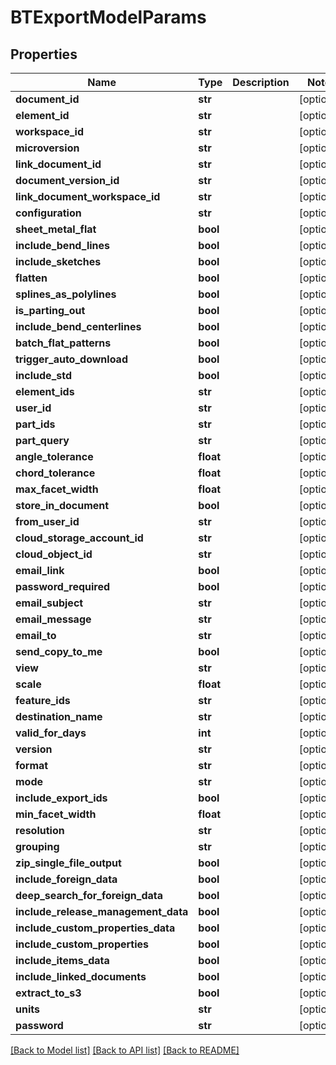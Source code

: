 # BTExportModelParams

## Properties
Name | Type | Description | Notes
------------ | ------------- | ------------- | -------------
**document_id** | **str** |  | [optional] 
**element_id** | **str** |  | [optional] 
**workspace_id** | **str** |  | [optional] 
**microversion** | **str** |  | [optional] 
**link_document_id** | **str** |  | [optional] 
**document_version_id** | **str** |  | [optional] 
**link_document_workspace_id** | **str** |  | [optional] 
**configuration** | **str** |  | [optional] 
**sheet_metal_flat** | **bool** |  | [optional] 
**include_bend_lines** | **bool** |  | [optional] 
**include_sketches** | **bool** |  | [optional] 
**flatten** | **bool** |  | [optional] 
**splines_as_polylines** | **bool** |  | [optional] 
**is_parting_out** | **bool** |  | [optional] 
**include_bend_centerlines** | **bool** |  | [optional] 
**batch_flat_patterns** | **bool** |  | [optional] 
**trigger_auto_download** | **bool** |  | [optional] 
**include_std** | **bool** |  | [optional] 
**element_ids** | **str** |  | [optional] 
**user_id** | **str** |  | [optional] 
**part_ids** | **str** |  | [optional] 
**part_query** | **str** |  | [optional] 
**angle_tolerance** | **float** |  | [optional] 
**chord_tolerance** | **float** |  | [optional] 
**max_facet_width** | **float** |  | [optional] 
**store_in_document** | **bool** |  | [optional] 
**from_user_id** | **str** |  | [optional] 
**cloud_storage_account_id** | **str** |  | [optional] 
**cloud_object_id** | **str** |  | [optional] 
**email_link** | **bool** |  | [optional] 
**password_required** | **bool** |  | [optional] 
**email_subject** | **str** |  | [optional] 
**email_message** | **str** |  | [optional] 
**email_to** | **str** |  | [optional] 
**send_copy_to_me** | **bool** |  | [optional] 
**view** | **str** |  | [optional] 
**scale** | **float** |  | [optional] 
**feature_ids** | **str** |  | [optional] 
**destination_name** | **str** |  | [optional] 
**valid_for_days** | **int** |  | [optional] 
**version** | **str** |  | [optional] 
**format** | **str** |  | [optional] 
**mode** | **str** |  | [optional] 
**include_export_ids** | **bool** |  | [optional] 
**min_facet_width** | **float** |  | [optional] 
**resolution** | **str** |  | [optional] 
**grouping** | **str** |  | [optional] 
**zip_single_file_output** | **bool** |  | [optional] 
**include_foreign_data** | **bool** |  | [optional] 
**deep_search_for_foreign_data** | **bool** |  | [optional] 
**include_release_management_data** | **bool** |  | [optional] 
**include_custom_properties_data** | **bool** |  | [optional] 
**include_custom_properties** | **bool** |  | [optional] 
**include_items_data** | **bool** |  | [optional] 
**include_linked_documents** | **bool** |  | [optional] 
**extract_to_s3** | **bool** |  | [optional] 
**units** | **str** |  | [optional] 
**password** | **str** |  | [optional] 

[[Back to Model list]](../README.md#documentation-for-models) [[Back to API list]](../README.md#documentation-for-api-endpoints) [[Back to README]](../README.md)


